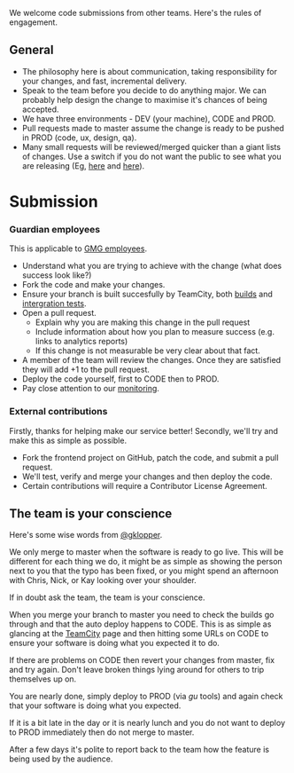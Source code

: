 We welcome code submissions from other teams. Here's the rules of engagement.

## General 

- The philosophy here is about communication, taking responsibility for your changes, and fast, incremental delivery.
- Speak to the team before you decide to do anything major. We can probably help design the change to maximise it's chances of being accepted.
- We have three environments - DEV (your machine), CODE and PROD.
- Pull requests made to master assume the change is ready to be pushed in PROD (code, ux, design, qa).
- Many small requests will be reviewed/merged quicker than a giant lists of changes. Use a switch if you do not want the public to see what you are releasing (Eg, [here](https://github.com/guardian/frontend-admin/commit/28c6860ea11a43225c9bbd475131900c7955b6f7) and [here](https://github.com/guardian/frontend/commit/86bd496e47023e086e71f6ceb1596531c2186853)).

# Submission

### Guardian employees

This is applicable to [GMG employees](http://www.gmgplc.co.uk/).

- Understand what you are trying to achieve with the change (what does success look like?)
- Fork the code and make your changes.
- Ensure your branch is built succesfully by TeamCity, both [builds](http://teamcity.gudev.gnl:8111/project.html?projectId=project35&tab=projectOverview) and [intergration tests](http://teamcity.gudev.gnl:8111/project.html?projectId=project41&tab=projectOverview).
- Open a pull request.
    - Explain why you are making this change in the pull request
    - Include information about how you plan to measure success (e.g. links to analytics reports)
    - If this change is not measurable be very clear about that fact.
- A member of the team will review the changes. Once they are satisfied they will add +1 to the pull request.
- Deploy the code yourself, first to CODE then to PROD.
- Pay close attention to our [monitoring](http://graphite.guprod.gnl/dashboard/dashboards-dev/gdn-frontend.php?time=1d&env=PROD).

### External contributions

Firstly, thanks for helping make our service better! Secondly, we'll try and make this as simple as possible.

- Fork the frontend project on GitHub, patch the code, and submit a pull request.
- We'll test, verify and merge your changes and then deploy the code.
- Certain contributions will require a Contributor License Agreement.

## The team is your conscience

Here's some wise words from [@gklopper](https://github.com/gklopper).

We only merge to master when the software is ready to go live. This will be different for each thing we do, it might be as simple as showing the person next to you that the typo has been fixed, or you might spend an afternoon with Chris, Nick, or Kay looking over your shoulder.

If in doubt ask the team, the team is your conscience.

When you merge your branch to master you need to check the builds go through and that the auto deploy happens to CODE. This is as simple as glancing at the [TeamCity](http://teamcity.gudev.gnl:8111/project.html?projectId=project35&tab=projectOverview) page and then hitting some URLs on CODE to ensure your software is doing what you expected it to do.

If there are problems on CODE then revert your changes from master, fix and try again. Don't leave broken things lying around for others to trip themselves up on.

You are nearly done, simply deploy to PROD (via *gu* tools) and again check that your software is doing what you expected. 

If it is a bit late in the day or it is nearly lunch and you do not want to deploy to PROD immediately then do not merge to master.

After a few days it's polite to report back to the team how the feature is being used by the audience.
